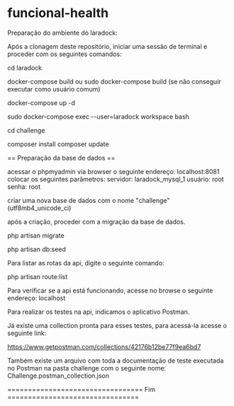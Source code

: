 # funcional-health

Preparação do ambiente do laradock:

Após a clonagem deste repositório, iniciar uma sessão de terminal e proceder com os seguintes comandos:

cd laradock

docker-compose build ou sudo docker-compose build (se não conseguir executar como usuário comum)

docker-compose up -d

sudo docker-compose exec --user=laradock workspace bash

cd challenge

composer install
composer update

== Preparação da base de dados ==

acessar o phpmyadmin via browser o seguinte endereço: localhost:8081
colocar os seguintes parâmetros:
servidor: laradock_mysql_1
usuário: root
senha: root

criar uma nova base de dados com o nome "challenge" (utf8mb4_unicode_ci)

após a criação, proceder com a migração da base de dados.

php artisan migrate

php artisan db:seed

Para listar as rotas da api, digite o seguinte comando:

php artisan route:list

Para verificar se a api está funcionando, acesse no browse o seguinte endereço: localhost

Para realizar os testes na api, indicamos o aplicativo Postman.

Já existe uma collection pronta para esses testes, para acessá-la acesse o seguinte link:

https://www.getpostman.com/collections/42176b12be77f9ea6bd7

Também existe um arquivo com toda a documentação de teste executada no Postman na pasta challenge com
o seguinte nome: Challenge.postman_collection.json

================================= Fim ================================

